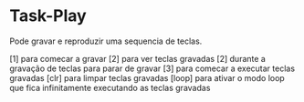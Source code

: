 # Task-Play
Pode gravar e reproduzir uma sequencia de teclas.

[1] para comecar a gravar
[2] para ver teclas gravadas
[2] durante a gravação de teclas para parar de gravar
[3] para comecar a executar teclas gravadas 
[clr] para limpar teclas gravadas
[loop] para ativar o modo loop que fica infinitamente executando as teclas gravadas

